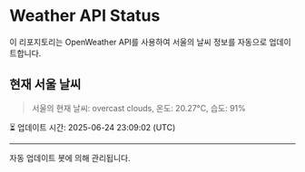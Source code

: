 
# Weather API Status

이 리포지토리는 OpenWeather API를 사용하여 서울의 날씨 정보를 자동으로 업데이트합니다.

## 현재 서울 날씨
> 서울의 현재 날씨: overcast clouds, 온도: 20.27°C, 습도: 91%

⏳ 업데이트 시간: 2025-06-24 23:09:02 (UTC)

---
자동 업데이트 봇에 의해 관리됩니다.
